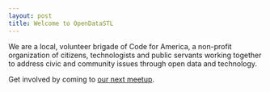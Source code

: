 ```yaml
---
layout: post
title: Welcome to OpenDataSTL
---
```


We are a local, volunteer brigade of Code for America, a non-profit organization of citizens, technologists and public servants working together to address civic and community issues through open data and technology.

Get involved by coming to [our next meetup](http://www.meetup.com/Open-Data-STL/).
